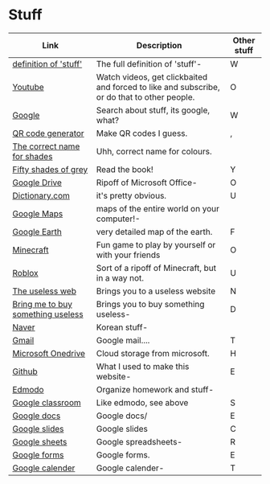 # Stuff

Link|Description|Other stuff
-|-|-
[definition of 'stuff'](https://www.dictionary.com/browse/stuff)|The full definition of 'stuff'-|W
[Youtube](youtube.com)|Watch videos, get clickbaited and forced to like and subscribe, or do that to other people.|O
[Google](google.com)|Search about stuff, its google, what?|W
[QR code generator](qr-code-generator.com)|Make QR codes I guess.|,
[The correct name for shades](digitalsynopsis.com/design/color-thesaurus-correct-name-of-shades)|Uhh, correct name for colours.| 
[Fifty shades of grey](http://readonlinefreebook.com/fifty-shades-of-grey)|Read the book!|Y
[Google Drive](drive.google.com)|Ripoff of Microsoft Office-|O
[Dictionary.com](dictionary.com)|it's pretty obvious.|U
[Google Maps](google.com/maps)|maps of the entire world on your computer!-|
[Google Earth](google.com/earth)|very detailed map of the earth.|F
[Minecraft](https://www.minecraft.net/en-us/about-minecraft)|Fun game to play by yourself or with your friends|O
[Roblox](roblox.com)|Sort of a ripoff of Minecraft, but in a way not.|U
[The useless web](https://theuselessweb.com)|Brings you to a useless website|N
[Bring me to buy something useless](https://weirdorconfusing.com/)|Brings you to buy something useless-|D
[Naver](naver.com)|Korean stuff-| 
[Gmail](mail.google.com)|Google mail....|T
[Microsoft Onedrive](onedrive.com)|Cloud storage from microsoft.|H
[Github](github.com)|What I used to make this website-|E
[Edmodo](new.edmodo.com)|Organize homework and stuff-| 
[Google classroom](google.classroom.com)|Like edmodo, see above|S
[Google docs](docs.google.com/document)|Google docs/|E
[Google slides](docs.google.com/presentation)|Google slides|C
[Google sheets](docs.google.com/spreadsheets)|Google spreadsheets-|R
[Google forms](docs.google.com/forms)|Google forms.|E
[Google calender](calender.google.com)|Google calender-|T